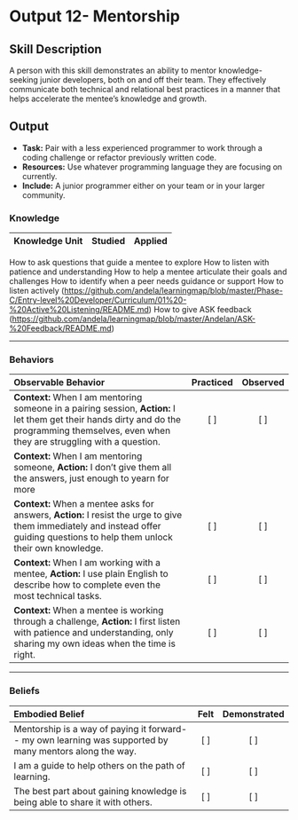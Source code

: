 # Output 12- Mentorship

## Skill Description
A person with this skill demonstrates an ability to mentor knowledge-seeking junior developers, both on and off their team. They effectively communicate both technical and relational best practices in a manner that helps accelerate the mentee’s knowledge and growth. 

## Output
- **Task:** Pair with a less experienced programmer to work through a coding challenge or refactor previously written code. 
- **Resources:** Use whatever programming language they are focusing on currently. 
- **Include:** A junior programmer either on your team or in your larger community. 


### Knowledge

| Knowledge Unit   |      Studied      | Applied |
|:-------------|:------------------:|:--------:|
How to ask questions that guide a mentee to explore
How to listen with patience and understanding
How to help a mentee articulate their goals and challenges
How to identify when a peer needs guidance or support
How to listen actively (https://github.com/andela/learningmap/blob/master/Phase-C/Entry-level%20Developer/Curriculum/01%20-%20Active%20Listening/README.md) 
How to give ASK feedback (https://github.com/andela/learningmap/blob/master/Andelan/ASK-%20Feedback/README.md)

-------

### Behaviors

| Observable Behavior   |      Practiced      | Observed |
|:-------------|:------------------:|:--------:|
| **Context:** When I am mentoring someone in a pairing session, **Action:** I let them get their hands dirty and do the programming themselves, even when they are struggling with a question. | [ ] | [ ]  |
| **Context:** When I am mentoring someone, **Action:** I don’t give them all the answers, just enough to yearn for more
| **Context:** When a mentee asks for answers, **Action:** I resist the urge to give them immediately and instead offer guiding questions to help them unlock their own knowledge. | [ ] | [ ]  |
| **Context:** When I am working with a mentee, **Action:** I use plain English to describe how to complete even the most technical tasks. | [ ] | [ ]  |
| **Context:** When a mentee is working through a challenge, **Action:** I first listen with patience and understanding, only sharing my own ideas when the time is right.  | [ ] | [ ]  |


-------

### Beliefs

| Embodied Belief   |      Felt      | Demonstrated |
|:-------------|:------------------:|:--------:|
| Mentorship is a way of paying it forward-- my own learning was supported by many mentors along the way.  | [ ] | [ ]  |
| I am a guide to help others on the path of learning.  | [ ] | [ ]  |
| The best part about gaining knowledge is being able to share it with others. | [ ] | [ ]  | 
